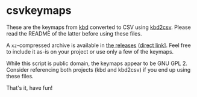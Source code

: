 # csvkeymaps
These are the keymaps from [kbd](https://kbd-project.org) converted to CSV using [kbd2csv](https://github.com/jlxip/kbd2csv).
Please read the README of the latter before using these files.

A `xz`-compressed archive is available in [the releases](TODO) ([direct link]()].
Feel free to include it as-is on your project or use only a few of the keymaps.

While this script is public domain, the keymaps appear to be GNU GPL 2.
Consider referencing both projects (kbd and kbd2csv) if you end up using these files.

That's it, have fun!
